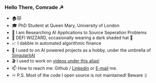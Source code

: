 ### Hello There, Comrade ☭

- 🏠😾
- 🎓 PhD Student at Queen Mary, University of London
- 🔬 I am Researching AI Applications to Source Seperation Problems
- 🧙 DEFI WIZZARD, occasionally wearing a dark shaded hat 🎩
- 📈 I dabble in automated algorithmic finance
- 🤖 I used to on AI powered projects as a hobby, under the umbrella of [SingularitAI](https://github.com/singularitai)
- 🎬 I used to work on [videos under this alias!](https://www.youtube.com/channel/UCamWRprZmZ02TJAvGCCZzYg) 
- 📫 How to reach me: Github / [Linkedin](https://www.linkedin.com/in/harnickkhera/) or [E-mail](harnickk@gmail.com) me.
- ♾️ P.S. Most of the code I open source is not maintained! Beware :)
